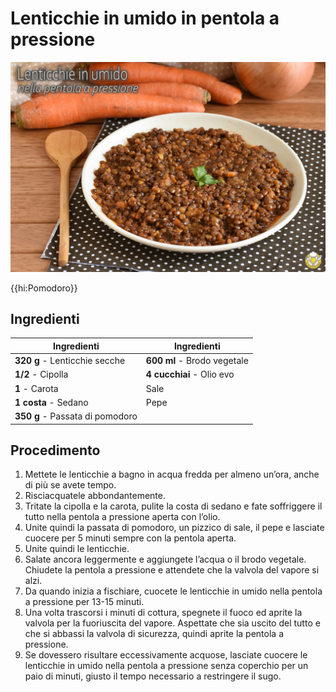 # Lenticchie in umido in pentola a pressione

![](img/Lenticchie-in-umido-in-pentola-a-pressione.webp)

{{hi:Pomodoro}}

## Ingredienti

| Ingredienti                  | Ingredienti             |
| ---------------------------- | ----------------------- |
| **320 g** - Lenticchie secche | **600 ml** - Brodo vegetale |
| **1/2** - Cipolla | **4 cucchiai** - Olio evo |
| **1** - Carota | Sale |
| **1 costa** - Sedano | Pepe |
| **350 g** - Passata di pomodoro | |

## Procedimento

1. Mettete le lenticchie a bagno in acqua fredda per almeno un’ora, anche di più se avete tempo. 
2. Risciacquatele abbondantemente.
3. Tritate la cipolla e la carota, pulite la costa di sedano e fate soffriggere il tutto nella pentola a pressione aperta con l’olio.
4. Unite quindi la passata di pomodoro, un pizzico di sale, il pepe e lasciate cuocere per 5 minuti sempre con la pentola aperta. 
5. Unite quindi le lenticchie.
6. Salate ancora leggermente e aggiungete l’acqua o il brodo vegetale. Chiudete la pentola a pressione e attendete che la valvola del vapore si alzi.
7. Da quando inizia a fischiare, cuocete le lenticchie in umido nella pentola a pressione per 13-15 minuti.
8. Una volta trascorsi i minuti di cottura, spegnete il fuoco ed aprite la valvola per la fuoriuscita del vapore. Aspettate che sia uscito del tutto e che si abbassi la valvola di sicurezza, quindi aprite la pentola a pressione.
9. Se dovessero risultare eccessivamente acquose, lasciate cuocere le lenticchie in umido nella pentola a pressione senza coperchio per un paio di minuti, giusto il tempo necessario a restringere il sugo.


